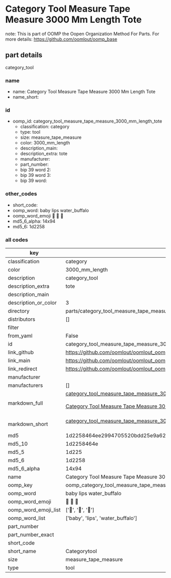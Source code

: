 # Category Tool Measure Tape Measure 3000 Mm Length Tote  

note: This is part of OOMP the Oopen Organization Method For Parts. For more details: https://github.com/oomlout/oomp_base

##  part details
  



category_tool



### name
* name: Category Tool Measure Tape Measure 3000 Mm Length Tote
* name_short: 
### id
* oomp_id: category_tool_measure_tape_measure_3000_mm_length_tote
  * classification: category
  * type: tool
  * size: measure_tape_measure
  * color: 3000_mm_length
  * description_main: 
  * description_extra: tote
  * manufacturer: 
  * part_number: 
  * bip 39 word 2: 
  * bip 39 word 3: 
  * bip 39 word: 

### other_codes
* short_code: 
* oomp_word: baby lips water_buffalo
* oomp_word_emoji :baby: :lips: :water_buffalo:
* md5_6_alpha: 14x94
* md5_6: 1d2258









### all codes 
| key | value |  
| --- | --- |  
| classification | category |  
| color | 3000_mm_length |  
| description | category_tool |  
| description_extra | tote |  
| description_main |  |  
| description_or_color | 3  |  
| directory | parts/category_tool_measure_tape_measure_3000_mm_length_tote |  
| distributors | [] |  
| filter |  |  
| from_yaml | False |  
| id | category_tool_measure_tape_measure_3000_mm_length_tote |  
| link_github | https://github.com/oomlout/oomlout_oomp_version_1_messy/tree/main/parts/category_tool_measure_tape_measure_3000_mm_length_tote |  
| link_main | https://github.com/oomlout/oomlout_oomp_version_1_messy/tree/main/parts/category_tool_measure_tape_measure_3000_mm_length_tote |  
| link_redirect | https://github.com/oomlout/oomlout_oomp_version_1_messy/tree/main/parts/category_tool_measure_tape_measure_3000_mm_length_tote |  
| manufacturer |  |  
| manufacturers | [] |  
| markdown_full | [category_tool_measure_tape_measure_3000_mm_length_tote](none)<br>[](none)<br>[Category Tool Measure Tape Measure 3000 Mm Length Tote](none)<br><br> |  
| markdown_short | [category_tool_measure_tape_measure_3000_mm_length_tote](none)<br><br> |  
| md5 | 1d2258464ee2994705520bdd25e9a623 |  
| md5_10 | 1d2258464e |  
| md5_5 | 1d225 |  
| md5_6 | 1d2258 |  
| md5_6_alpha | 14x94 |  
| name | Category Tool Measure Tape Measure 3000 Mm Length Tote |  
| oomp_key | oomp_category_tool_measure_tape_measure_3000_mm_length_tote |  
| oomp_word | baby lips water_buffalo |  
| oomp_word_emoji | :baby: :lips: :water_buffalo: |  
| oomp_word_emoji_list | [':baby:', ':lips:', ':water_buffalo:'] |  
| oomp_word_list | ['baby', 'lips', 'water_buffalo'] |  
| part_number |  |  
| part_number_exact |  |  
| short_code |  |  
| short_name | Categorytool |  
| size | measure_tape_measure |  
| type | tool |  
